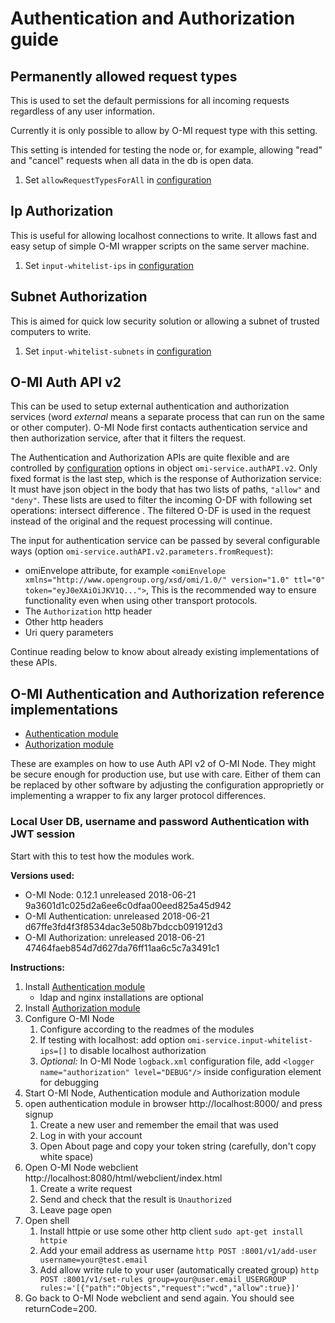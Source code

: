 Authentication and Authorization guide
======================================

Permanently allowed request types
---------------------------------

This is used to set the default permissions for all incoming requests regardless of any user information.

Currently it is only possible to allow by O-MI request type with this setting.

This setting is intended for testing the node or, for example, allowing "read" and "cancel"
requests when all data in the db is open data.

1. Set `allowRequestTypesForAll` in [configuration](https://github.com/AaltoAsia/O-MI#configuration-location)

Ip Authorization
----------------

This is useful for allowing localhost connections to write. It allows fast and easy setup of simple O-MI wrapper scripts on the same server machine.

1. Set `input-whitelist-ips` in [configuration](https://github.com/AaltoAsia/O-MI#configuration-location)

Subnet Authorization
---------------------

This is aimed for quick low security solution or allowing a subnet of trusted computers to write.

1. Set `input-whitelist-subnets` in [configuration](https://github.com/AaltoAsia/O-MI#configuration-location)


O-MI Auth API v2
-----------------

This can be used to setup external authentication and authorization services (word *external* means a separate process that can run on the same or other computer). O-MI Node first contacts authentication service and then authorization service, after that it filters the request.

The Authentication and Authorization APIs are quite flexible and are controlled by [configuration](https://github.com/AaltoAsia/O-MI#configuration) options in object `omi-service.authAPI.v2`. Only fixed format is the last step, which is the response of Authorization service: It must have json object in the body that has two lists of paths, `"allow"` and `"deny"`. These lists are used to filter the incoming O-DF with following set operations: <O-DF> intersect <allow> difference <deny>. The filtered O-DF is used in the request instead of the original and the request processing will continue.

The input for authentication service can be passed by several configurable ways (option `omi-service.authAPI.v2.parameters.fromRequest`):
* omiEnvelope attribute, for example `<omiEnvelope xmlns="http://www.opengroup.org/xsd/omi/1.0/" version="1.0" ttl="0" token="eyJ0eXAiOiJKV1Q...">`, This is the recommended way to ensure functionality even when using other transport protocols.
* The `Authorization` http header
* Other http headers
* Uri query parameters

Continue reading below to know about already existing implementations of these APIs.

O-MI Authentication and Authorization reference implementations
---------------------------------------------------------------

* [Authentication module](https://github.com/AaltoAsia/O-MI-Authentication)
* [Authorization module](https://github.com/AaltoAsia/O-MI-Authorization)

These are examples on how to use Auth API v2 of O-MI Node. They might be secure enough for production use, but use with care. Either of them can be replaced by other software by adjusting the configuration approprietly or implementing a wrapper to fix any larger protocol differences.

### Local User DB, username and password Authentication with JWT session

Start with this to test how the modules work.

**Versions used:**
* O-MI Node: 0.12.1 unreleased 2018-06-21 9a3601d1c025d2a6ee6c0dfaa00eed825a45d942
* O-MI Authentication: unreleased 2018-06-21 d67ffe3fd4f3f8534dac3e508b7bdccb091912d3
* O-MI Authorization: unreleased 2018-06-21 47464faeb854d7d627da76ff11aa6c5c7a3491c1

**Instructions:**
1. Install [Authentication module](https://github.com/AaltoAsia/O-MI-Authentication)
    * ldap and nginx installations are optional
2. Install [Authorization module](https://github.com/AaltoAsia/O-MI-Authorization)
2. Configure O-MI Node
    1. Configure according to the readmes of the modules
    1. If testing with localhost: add option `omi-service.input-whitelist-ips=[]` to disable localhost authorization
    2. *Optional:* In O-MI Node `logback.xml` configuration file, add `<logger name="authorization" level="DEBUG"/>` inside configuration element for debugging
3. Start O-MI Node, Authentication module and Authorization module
4. open authentication module in browser http://localhost:8000/ and press signup
    1. Create a new user and remember the email that was used
    2. Log in with your account
    3. Open About page and copy your token string (carefully, don't copy white space)
5. Open O-MI Node webclient http://localhost:8080/html/webclient/index.html
    1. Create a write request
    2. Send and check that the result is `Unauthorized`
    3. Leave page open
6. Open shell
    1. Install httpie or use some other http client `sudo apt-get install httpie`
    2. Add your email address as username `http POST :8001/v1/add-user username=your@test.email`
    3. Add allow write rule to your user (automatically created group) `http POST :8001/v1/set-rules group=your@user.email_USERGROUP rules:='[{"path":"Objects","request":"wcd","allow":true}]'`
7. Go back to O-MI Node webclient and send again. You should see returnCode=200.
 

